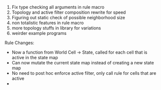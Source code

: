 1. Fix type checking all arguments in rule macro
2. Topology and active filter composition rewrite for speed 
3. Figuring out static check of possible neighborhood size
4. non totalistic features in rule macro
5. more topology stuffs in library for variations 
6. weirder example programs 

Rule Changes:
- Now a function from World Cell -> State, called for each cell that is active in the state map
- Can now mutate the current state map instead of creating a new state map
- No need to post hoc enforce active filter, only call rule for cells that are active 
- 